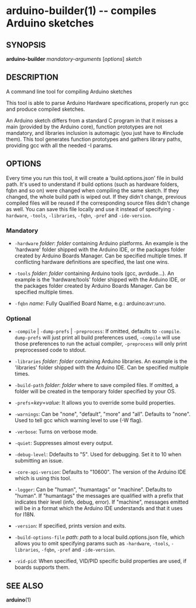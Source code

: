 arduino-builder(1) -- compiles Arduino sketches
========================================================================

SYNOPSIS
--------
 **arduino-builder** _mandatory-arguments_ [_options_] _sketch_

DESCRIPTION
-----------
A command line tool for compiling Arduino sketches

This tool is able to parse Arduino Hardware specifications, properly run gcc and
produce compiled sketches.

An Arduino sketch differs from a standard C program in that it misses a main
(provided by the Arduino core), function prototypes are not mandatory, and
libraries inclusion is automagic (you just have to #include them). This tool
generates function prototypes and gathers library paths, providing gcc with all
the needed -I params.


OPTIONS
-------
Every time you run this tool, it will create a 'build.options.json' file in
build path. It's used to understand if build options (such as hardware folders,
fqbn and so on) were changed when compiling the same sketch. If they changed,
the whole build path is wiped out. If they didn't change, previous compiled
files will be reused if the corresponding source files didn't change as well.
You can save this file locally and use it instead of specifying `-hardware`,
`-tools`, `-libraries`, `-fqbn`, `-pref` and `-ide-version`.

### Mandatory

 * `-hardware` _folder_:
    _folder_ containing Arduino platforms. An example is the 'hardware' folder
    shipped with the Arduino IDE, or the packages folder created by Arduino
    Boards Manager. Can be specified multiple times. If conflicting hardware
    definitions are specified, the last one wins.

 * `-tools` _folder_:
    _folder_ containing Arduino tools (gcc, avrdude...). An example is the
    'hardware/tools' folder shipped with the Arduino IDE, or the packages folder
    created by Arduino Boards Manager. Can be specified multiple times.
    
 * `-fqbn` _name_:
    Fully Qualified Board Name, e.g.: arduino:avr:uno.
    
### Optional
    
 * `-compile` | `-dump-prefs` | `-preprocess`:
    If omitted, defaults to `-compile`. `dump-prefs` will just print all build
    preferences used, `-compile` will use those preferences to run the actual
    compiler, `-preprocess` will only print preprocessed code to stdout.

 * `-libraries` _folder_:
    _folder_ containing Arduino libraries. An example is the 'libraries' folder
    shipped with the Arduino IDE. Can be specified multiple times.

 * `-build-path` _folder_:
    _folder_ where to save compiled files. If omitted, a folder will be created
    in the temporary folder specified by your OS.

 * `-prefs`=_key_=_value_:
    It allows you to override some build properties.

 * `-warnings`:
    Can be "none", "default", "more" and "all". Defaults to "none". Used to tell
    gcc which warning level to use (-W flag).

 * `-verbose`:
    Turns on verbose mode.

 * `-quiet`:
    Suppresses almost every output.

 * `-debug-level`:
    Ddefaults to "5". Used for debugging. Set it to 10 when submitting an issue.

 * `-core-api-version`:
    Defaults to "10600". The version of the Arduino IDE which is using this
    tool.

 * `-logger`:
    Can be "human", "humantags" or "machine". Defaults to "human". If
    "humantags" the messages are qualified with a prefix that indicates their
    level (info, debug, error). If "machine", messages emitted will be in a
    format which the Arduino IDE understands and that it uses for I18N.

 * `-version`:
    If specified, prints version and exits.

 * `-build-options-file` _path_:
    _path_ to a local build.options.json file, which allows you to omit
    specifying params such as `-hardware`, `-tools`, `-libraries`, `-fqbn`,
    `-pref` and `-ide-version`.

 * `-vid-pid`:
    When specified, VID/PID specific build properties are used, if boards
    supports them.


SEE ALSO
--------
**arduino**(1)

